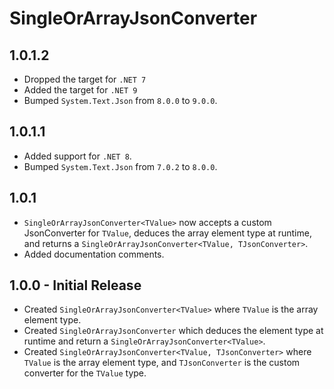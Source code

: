 # SingleOrArrayJsonConverter

## 1.0.1.2

- Dropped the target for `.NET 7`
- Added the target for `.NET 9`
- Bumped `System.Text.Json` from `8.0.0` to `9.0.0`.

## 1.0.1.1

- Added support for `.NET 8`.
- Bumped `System.Text.Json` from `7.0.2` to `8.0.0`.

## 1.0.1

- `SingleOrArrayJsonConverter<TValue>` now accepts a custom JsonConverter for `TValue`, deduces the array element type at runtime, and returns a `SingleOrArrayJsonConverter<TValue, TJsonConverter>`.
- Added documentation comments.

## 1.0.0 - Initial Release

- Created `SingleOrArrayJsonConverter<TValue>` where `TValue` is the array element type.
- Created `SingleOrArrayJsonConverter` which deduces the element type at runtime and return a `SingleOrArrayJsonConverter<TValue>`.
- Created `SingleOrArrayJsonConverter<TValue, TJsonConverter>` where `TValue` is the array element type, and `TJsonConverter` is the custom converter for the `TValue` type.
